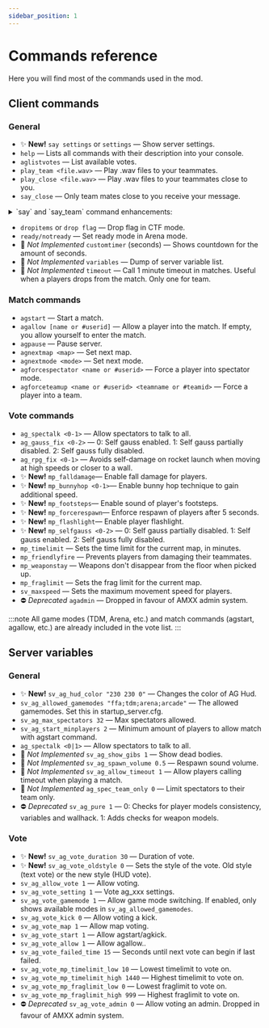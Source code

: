 ```yaml
---
sidebar_position: 1
---
```


# Commands reference

Here you will find most of the commands used in the mod.

## Client commands

### General

* ✨ **New!** `say settings` or `settings` — Show server settings.
* `help` — Lists all commands with their description into your console.
* `aglistvotes` — List available votes.
* `play_team <file.wav>` — Play .wav files to your teammates.
* `play_close <file.wav>` — Play .wav files to your teammates close to you.
* `say_close` — Only team mates close to you receive your message.
<details>
  <summary>`say` and `say_team` command enhancements:</summary>

  The chat allows you to use placeholder codes like `%H` or `%A` that will be replaced with your current health and armour.
  * `%H` — Health
  * `%A` — Armour
  * `%L` — Location
  * `%W` — Weapon
  * `%Q` — Ammo. If weapon is a MP5 and has M203 ammo, it would look like this: `Carrying MP5 with 50/255/10`
  * `%P` — Long jump status. Output: Yes/No
  * `%D` — Death location
  * `%S` — Score
  * `%F` — Flag status. Carrying: `I'm carrying <red> flag.` Not carrying: `I'm carrying <> flag`
</details>

* `dropitems` or `drop flag` — Drop flag in CTF mode.
* `ready/notready` — Set ready mode in Arena mode.
* 🚧 *Not Implemented* `customtimer` (seconds) — Shows countdown for the amount of seconds.
* 🚧 *Not Implemented* `variables` — Dump of server variable list.
* 🚧 *Not Implemented* `timeout` — Call 1 minute timeout in matches. Useful when a players drops from the match. Only one for team.

### Match commands

* `agstart` — Start a match.
* `agallow [name or #userid]` — Allow a player into the match. If empty, you allow yourself to enter the match.
* `agpause` — Pause server.
* `agnextmap <map>`  — Set next map.
* `agnextmode <mode>` — Set next mode.
* `agforcespectator <name or #userid>` — Force a player into spectator mode.
* `agforceteamup <name or #userid> <teamname or #teamid>` — Force a player into a team.

### Vote commands

* `ag_spectalk <0-1>` — Allow spectators to talk to all.
* `ag_gauss_fix <0-2>` — 0: Self gauss enabled. 1: Self gauss partially disabled. 2: Self gauss fully disabled.
* `ag_rpg_fix <0-1>` — Avoids self-damage on rocket launch when moving at high speeds or closer to a wall.
* ✨ **New!** `mp_falldamage`— Enable fall damage for players.
* ✨ **New!** `mp_bunnyhop <0-1>`— Enable bunny hop technique to gain additional speed.
* ✨ **New!** `mp_footsteps`— Enable sound of player's footsteps.
* ✨ **New!** `mp_forcerespawn`— Enforce respawn of players after 5 seconds. 
* ✨ **New!** `mp_flashlight`— Enable player flashlight.
* ✨ **New!** `mp_selfgauss <0-2>` — 0: Self gauss partially disabled. 1: Self gauss enabled. 2: Self gauss fully disabled.
* `mp_timelimit` — Sets the time limit for the current map, in minutes.
* `mp_friendlyfire` — Prevents players from damaging their teammates.
* `mp_weaponstay` — Weapons don't disappear from the floor when picked up.
* `mp_fraglimit` — Sets the frag limit for the current map.
* `sv_maxspeed` — Sets the maximum movement speed for players.
* ⛔ *Deprecated* `agadmin` — Dropped in favour of AMXX admin system.

:::note
All game modes (TDM, Arena, etc.) and match commands (agstart, agallow, etc.) are already included in the vote list.
:::

## Server variables

### General

* ✨ **New!** `sv_ag_hud_color "230 230 0"` — Changes the color of AG Hud.
* `sv_ag_allowed_gamemodes "ffa;tdm;arena;arcade"` — The allowed gamemodes. Set this in startup_server.cfg.
* `sv_ag_max_spectators 32` — Max spectators allowed.
* `sv_ag_start_minplayers 2` — Minimum amount of players to allow match with agstart command.
* `ag_spectalk <0|1>` — Allow spectators to talk to all.
* 🚧 *Not Implemented* `sv_ag_show_gibs 1` — Show dead bodies.
* 🚧 *Not Implemented* `sv_ag_spawn_volume 0.5` — Respawn sound volume.
* 🚧 *Not Implemented* `sv_ag_allow_timeout 1` — Allow players calling timeout when playing a match.
* 🚧 *Not Implemented* `ag_spec_team_only 0` — Limit spectators to their team only.
* ⛔ *Deprecated* `sv_ag_pure 1` — 0: Checks for player models consistency, variables and wallhack. 1: Adds checks for weapon models.

### Vote

* ✨ **New!** `sv_ag_vote_duration 30` — Duration of vote.
* ✨ **New!** `sv_ag_vote_oldstyle 0` — Sets the style of the vote. Old style (text vote) or the new style (HUD vote).
* `sv_ag_allow_vote 1` — Allow voting.
* `sv_ag_vote_setting 1` — Vote ag_xxx settings.
* `sv_ag_vote_gamemode 1` — Allow game mode switching. If enabled, only shows available modes in `sv_ag_allowed_gamemodes`.
* `sv_ag_vote_kick 0` — Allow voting a kick.
* `sv_ag_vote_map 1` — Allow map voting.
* `sv_ag_vote_start 1` — Allow agstart/agkick.
* `sv_ag_vote_allow 1` — Allow agallow..
* `sv_ag_vote_failed_time 15` — Seconds until next vote can begin if last failed.
* `sv_ag_vote_mp_timelimit_low 10` — Lowest timelimit to vote on.
* `sv_ag_vote_mp_timelimit_high 1440` — Highest timelimit to vote on.
* `sv_ag_vote_mp_fraglimit_low 0` — Lowest fraglimit to vote on.
* `sv_ag_vote_mp_fraglimit_high 999` — Highest fraglimit to vote on.
* ⛔ *Deprecated* `sv_ag_vote_admin 0` — Allow voting an admin. Dropped in favour of AMXX admin system.
